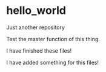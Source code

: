 # hello_world
Just another repository

Test the master function of this thing.

I have finished these files!

I have added something for this files!
